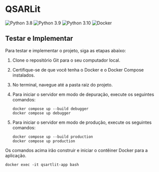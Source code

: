 # QSARLit

![Python 3.8](https://img.shields.io/badge/python-3.8-blue) ![Python 3.9](https://img.shields.io/badge/python-3.9-blue) ![Python 3.10](https://img.shields.io/badge/python-3.10-blue) ![Docker](https://img.shields.io/badge/docker-supported-brightgreen)

## Testar e Implementar

Para testar e implementar o projeto, siga as etapas abaixo:

1. Clone o repositório Git para o seu computador local.
2. Certifique-se de que você tenha o Docker e o Docker Compose instalados.
3. No terminal, navegue até a pasta raiz do projeto.
4. Para iniciar o servidor em modo de depuração, execute os seguintes comandos:

   ```
   docker compose up --build debugger
   docker compose up debugger
   ```
5. Para iniciar o servidor em modo de produção, execute os seguintes comandos:

   ```
   docker compose up --build production
   docker compose up production
   ```

Os comandos acima irão construir e iniciar o contêiner Docker para a aplicação.

```console
docker exec -it qsartlit-app bash
```
